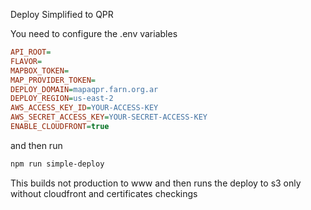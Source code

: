 Deploy Simplified to QPR

You need to configure the .env variables 

```ini
API_ROOT=
FLAVOR=
MAPBOX_TOKEN=
MAP_PROVIDER_TOKEN=
DEPLOY_DOMAIN=mapaqpr.farn.org.ar
DEPLOY_REGION=us-east-2
AWS_ACCESS_KEY_ID=YOUR-ACCESS-KEY
AWS_SECRET_ACCESS_KEY=YOUR-SECRET-ACCESS-KEY
ENABLE_CLOUDFRONT=true
```
and then run

```bash
npm run simple-deploy
```

This builds not production to www and then runs the deploy to s3 only without cloudfront and certificates checkings 
